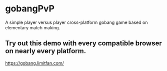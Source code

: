 # gobangPvP
A simple player versus player cross-platform gobang game based on elementary match making.

## Try out this demo with every compatible browser on nearly every platform.
https://gobang.limitfan.com/
